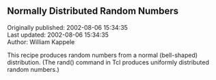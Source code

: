 ## Normally Distributed Random Numbers  
Originally published: 2002-08-06 15:34:35  
Last updated: 2002-08-06 15:34:35  
Author: William Kappele  
  
This recipe produces random numbers from a normal (bell-shaped) distribution.
(The rand() command in Tcl produces uniformly distributed random numbers.)